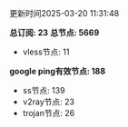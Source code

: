 更新时间2025-03-20 11:31:48

**总订阅: 23**
**总节点: 5669**
- vless节点: 11

**google ping有效节点: 188**
- ss节点: 139
- v2ray节点: 23
- trojan节点: 26
